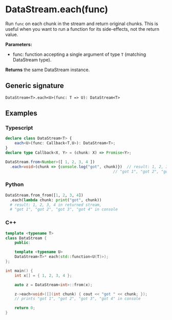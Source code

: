 # DataStream.each(func)

Run `func` on each chunk in the stream and return original chunks. This is
useful when you want to run a function for its side-effects, not the return
value.

**Parameters:**
- func: function accepting a single argument of type `T` (matching DataStream
  type).

**Returns** the same DataStream instance.

## Generic signature

```
DataStream<T>.each<U>(func: T => U): DataStream<T>
```

## Examples

### Typescript

```ts
declare class DataStream<T> {
    each<U>(func: Callback<T,U>): DataStream<T>;
}
declare type Callback<X, Y> = (chunk: X) => Promise<Y>;

DataStream.from<Number>([ 1, 2, 3, 4 ])
  .each<void>(chunk => {console.log("got", chunk)})  // result: 1, 2, 3, 4 in returned stream,
                                               // "got 1", "got 2", "got 3", "got 4" in console
```

### Python

```python
DataStream.from_from([1, 2, 3, 4])
  .each(lambda chunk: print("got", chunk))
  # result: 1, 2, 3, 4 in returned stream,
  # "got 1", "got 2", "got 3", "got 4" in console
```

### C++

```c++
template <typename T>
class DataStream {
    public:

    template <typename U>
    DataStream<T>* each(std::function<U(T)>);
};

int main() {
    int x[] = { 1, 2, 3, 4 };

    auto z = DataStream<int>::from(x);

    z->each<void>([](int chunk) { cout << "got " << chunk; });
    // prints "got 1", "got 2", "got 3", "got 4" in console

    return 0;
}
```

